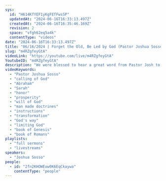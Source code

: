 ```yaml
---
sys:
  id: "H614KfYEF1yKgFEfFwsSP"
  updatedAt: "2024-06-16T16:33:13.497Z"
  createdAt: "2024-06-16T16:35:46.169Z"
  revision: 2
  space: "vfgh62eq5a4k"
  contentType: "videos"
date: "2024-06-16T16:33:13.497Z"
title: "06/16/2024 | Forget the Old, Be Led by God (Pastor Joshua Sosso)"
slug: "m4RZgfeyGtA"
videoLink: "https://youtube.com/live/m4RZgfeyGtA"
YoutubeID: "m4RZgfeyGtA"
description: "We were blessed to hear a great word from Pastor Josh to really get to the calling of what God has for you. It doesn't matter where you are or what you've done, because God can meet you there. Look at Abram and Sarah, who lied to the king and God honored and prospered them. But we have to get into the will of God for our life, because we might be limiting what he can do. No matter what we do in our lives, it will crumble if it's not based in the will of God. Don't allow yourself to be limited by man made doctrines. We need to forget all of those and be led by the instructions of the Lord. We need to have an encounter with God so great that we will never turn back. This sermon was delivered at Freedom Fellowship Church International in San Antonio, TX.\n"
videoKeywords:
  - "Pastor Joshua Sosso"
  - "calling of God"
  - "Abraham"
  - "Sarah"
  - "honor"
  - "prosperity"
  - "will of God"
  - "man made doctrines"
  - "instructions"
  - "transformation"
  - "God's way"
  - "limiting God"
  - "book of Genesis"
  - "book of Romans"
playlists:
  - "full sermons"
  - "livestreams"
speakers:
  - "Joshua Sosso"
people:
  - id: "2fn2KHOWEow0K6EqCkaywa"
    contentType: "people"
---
```


